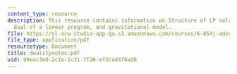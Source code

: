 ```yaml
---
content_type: resource
description: This resource contains information on Structure of LP solutions, the
  dual of a linear program, and gravitational model.
file: https://ol-ocw-studio-app-qa.s3.amazonaws.com/courses/6-854j-advanced-algorithms-fall-2005/99eac3e02c1e1c317f20ef3cad4f6a28_dualitynotes.pdf
file_type: application/pdf
resourcetype: Document
title: dualitynotes.pdf
uid: 99eac3e0-2c1e-1c31-7f20-ef3cad4f6a28
---
```

